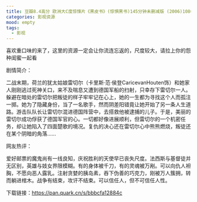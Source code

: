 ```yaml
---
title: 豆瓣8.4高分 欧洲大C度惊悚片《黑皮书》(惊惧黑书)145分钟未删减版 (2006)1080P中英双字【4.4G】
categories: 影视资源
mood: empty
tags:
  - 影视
---
```


喜欢重口味的来了，这里的资源一定会让你流连忘返的，尺度较大，请拉上你的怨种闺蜜一起看

剧情简介：

二战末期，荷兰的犹太姑娘雷切尔（卡里斯·范·侯登CaricevanHouten饰）和她家人刚刚逃过死神关口，来不及喘息又遭到德国军船的扫射，只幸存下雷切尔一人。躲避在暗处的雷切尔把叛徒的样子牢牢记在心上，她的一生都为寻找这个人而孤注一掷。她为了隐藏身份，当了一名歌手，然而阴差阳错竟让她开始了另一条人生道路。游击队队长让雷切尔混进德国阵营中，去搭救他被逮捕的儿子。于是，美丽的雷切尔成功俘获了德国军官的心。一切都好像进展顺利，但雷切尔的一个机密任务，却让她陷入了四面楚歌的境况。复仇的决心还在雷切尔心中熊熊燃烧，叛徒还在某个阴暗的角落……

网友热评：

爱好邮票的魔鬼尚有一线良知，庆祝胜利的天使早已丧失尺度。法西斯与基督徒并无区别，英雄与妓女界限模糊。有的身体被千刀，有的灵魂被万剐。可以向仇人袒胸，不愿向恶人露乳。注射贪婪的胰岛素，吞下伪善的巧克力，刚被万人簇拥，转而躺进棺木。战争有结束，攻讦不结束。可以信任人，但不可信任人性。

下载链接：https://pan.quark.cn/s/bbbcfa12884c